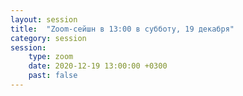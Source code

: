 ```yaml
---
layout: session
title:  "Zoom-сейшн в 13:00 в субботу, 19 декабря"
category: session
session:
    type: zoom
    date: 2020-12-19 13:00:00 +0300
    past: false
---
```


